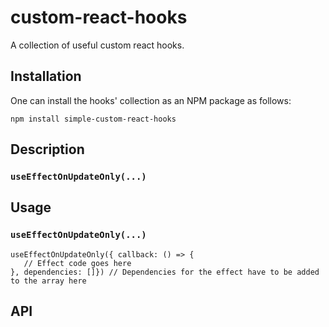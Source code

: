 # custom-react-hooks
A collection of useful custom react hooks.

## Installation
One can install the hooks' collection as an NPM package as follows: 

```
npm install simple-custom-react-hooks
```

## Description

### `useEffectOnUpdateOnly(...)`


## Usage

### `useEffectOnUpdateOnly(...)`

```
useEffectOnUpdateOnly({ callback: () => {
   // Effect code goes here 
}, dependencies: []}) // Dependencies for the effect have to be added to the array here
```


## API

